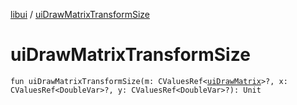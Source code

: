[libui](index.md) / [uiDrawMatrixTransformSize](./ui-draw-matrix-transform-size.md)

# uiDrawMatrixTransformSize

`fun uiDrawMatrixTransformSize(m: CValuesRef<`[`uiDrawMatrix`](ui-draw-matrix/index.md)`>?, x: CValuesRef<DoubleVar>?, y: CValuesRef<DoubleVar>?): Unit`
